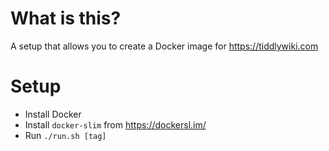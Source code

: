 # What is this?
A setup that allows you to create a Docker image for https://tiddlywiki.com

# Setup
- Install Docker
- Install `docker-slim` from https://dockersl.im/
- Run `./run.sh [tag]`
